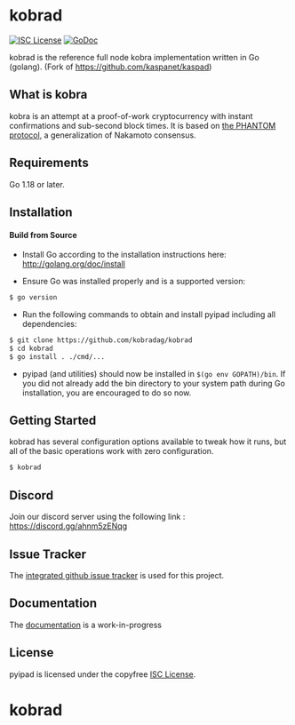 kobrad
====

[![ISC License](http://img.shields.io/badge/license-ISC-blue.svg)](https://choosealicense.com/licenses/isc/)
[![GoDoc](https://img.shields.io/badge/godoc-reference-blue.svg)](http://godoc.org/github.com/Pyrinpyi/pyipad)

kobrad is the reference full node kobra implementation written in Go (golang).
(Fork of https://github.com/kaspanet/kaspad)

## What is kobra

kobra is an attempt at a proof-of-work cryptocurrency with instant confirmations and sub-second block times. It is based on [the PHANTOM protocol](https://eprint.iacr.org/2018/104.pdf), a generalization of Nakamoto consensus.

## Requirements

Go 1.18 or later.

## Installation

#### Build from Source

- Install Go according to the installation instructions here:
  http://golang.org/doc/install

- Ensure Go was installed properly and is a supported version:

```bash
$ go version
```

- Run the following commands to obtain and install pyipad including all dependencies:

```bash
$ git clone https://github.com/kobradag/kobrad
$ cd kobrad
$ go install . ./cmd/...
```

- pyipad (and utilities) should now be installed in `$(go env GOPATH)/bin`. If you did
  not already add the bin directory to your system path during Go installation,
  you are encouraged to do so now.


## Getting Started

kobrad has several configuration options available to tweak how it runs, but all
of the basic operations work with zero configuration.

```bash
$ kobrad
```

## Discord
Join our discord server using the following link : https://discord.gg/ahnm5zENqg

## Issue Tracker

The [integrated github issue tracker](https://github.com/kobradag/kobrad/issues)
is used for this project.

## Documentation

The [documentation](https://github.com/kobradag/docs) is a work-in-progress

## License

pyipad is licensed under the copyfree [ISC License](https://choosealicense.com/licenses/isc/).
# kobrad
 
